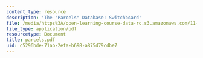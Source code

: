 ```yaml
---
content_type: resource
description: 'The "Parcels" Database: Switchboard'
file: /media/https%3A/open-learning-course-data-rc.s3.amazonaws.com/11-521-spatial-database-management-and-advanced-geographic-information-systems-spring-2003/c5296bde71ab2efab698a875d79cdbe7_parcels.pdf
file_type: application/pdf
resourcetype: Document
title: parcels.pdf
uid: c5296bde-71ab-2efa-b698-a875d79cdbe7
---
```

